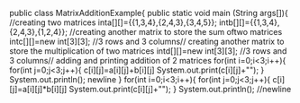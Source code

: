 public class MatrixAdditionExample{
public static void main (String args[]){ 
//creating two matrices
inta[][]={{1,3,4},{2,4,3},{3,4,5}};
intb[][]={{1,3,4},{2,4,3},{1,2,4}}; 
//creating another matrix to store the sum oftwo matrices
intc[][]=new int[3][3];
//3 rows and 3 columns// 
creating another matrix to store the multiplication of two matrices
intd[][]=new int[3][3];
//3 rows and 3 columns// 
adding and printing addition of 2 matrices for(int i=0;i<3;i++){
for(int j=0;j<3;j++){
c[i][j]=a[i][j]+b[i][j] System.out.print(c[i][j]+""); 
}
System.out.println();
newline }
for(int i=0;i<3;i++){
for(int j=0;j<3;j++){
c[i][j]=a[i][j]*b[i][j] System.out.print(c[i][j]+""); 
} System.out.println();
//newline

